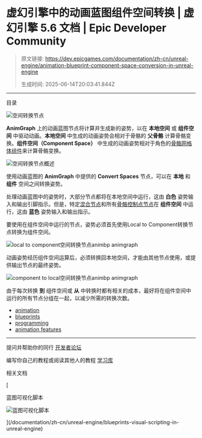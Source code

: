 # 虚幻引擎中的动画蓝图组件空间转换 | 虚幻引擎 5.6 文档 | Epic Developer Community

> 原文链接: https://dev.epicgames.com/documentation/zh-cn/unreal-engine/animation-blueprint-component-space-conversion-in-unreal-engine
> 
> 生成时间: 2025-06-14T20:03:41.844Z

---

目录

![空间转换节点](https://dev.epicgames.com/community/api/documentation/image/b7edaac1-04e3-499f-a02b-672a752b44ea?resizing_type=fill&width=1920&height=335)

**AnimGraph** 上的动画蓝图节点将计算并生成新的姿势，以在 **本地空间** 或 **组件空间** 中驱动动画。**本地空间** 中生成的动画姿势会相对于骨骼的 **父骨骼** 计算骨骼变换。**组件空间（Component Space）** 中生成的动画姿势相对于角色的[骨骼网格体组件](/documentation/zh-cn/unreal-engine/skeletal-mesh-assets-in-unreal-engine)来计算骨骼变换。

![空间转换节点概述](https://d1iv7db44yhgxn.cloudfront.net/documentation/images/64a28d41-1db2-4eae-8dc9-c8e42ad1cdcd/overview.png)

使用动画蓝图的 **AnimGraph** 中提供的 **Convert Spaces** 节点，可以在 **本地** 和 **组件** 空间之间转换姿势。

处理动画蓝图中的姿势时，大部分节点都将在本地空间中运行，这由 **白色** 姿势输入和输出引脚指示。但是，特定[混合节点](/documentation/zh-cn/unreal-engine/animation-blueprint-blend-nodes-in-unreal-engine)和所有[骨骼控制点节点](/documentation/zh-cn/unreal-engine/animation-blueprint-skeletal-controls-in-unreal-engine)在 **组件空间** 中运行，这由 **蓝色** 姿势输入和输出指示。

要使用在组件空间中运行的节点，姿势必须首先使用Local to Component转换节点转换为组件空间。

![local to component空间转换节点animbp animgraph](https://d1iv7db44yhgxn.cloudfront.net/documentation/images/2d6a6ae7-6b4b-4f38-8c1d-d209e10c53ff/localtocomponent.png)

动画姿势经历组件空间运算后，必须转换回本地空间，才能由其他节点使用，或提供输出节点的最终姿势。

![component to local空间转换节点animbp animgraph](https://d1iv7db44yhgxn.cloudfront.net/documentation/images/b223f6d8-a99f-40a8-8e35-2d9c31a2b592/componenttolocal.png)

由于每次转换 **到** 组件空间或 **从** 中转换时都有相关的成本，最好将在组件空间中运行的所有节点分组在一起，以减少所需的转换次数。

-   [animation](https://dev.epicgames.com/community/search?query=animation)
-   [blueprints](https://dev.epicgames.com/community/search?query=blueprints)
-   [programming](https://dev.epicgames.com/community/search?query=programming)
-   [animation features](https://dev.epicgames.com/community/search?query=animation%20features)

* * *

提问并帮助你的同行 [开发者论坛](https://forums.unrealengine.com/categories?tag=unreal-engine)

编写你自己的教程或阅读其他人的教程 [学习库](https://dev.epicgames.com/community/unreal-engine/learning)

相关文档

[

蓝图可视化脚本

![蓝图可视化脚本](https://dev.epicgames.com/community/api/documentation/image/a7cce2f7-f09a-4340-b3f4-2a5d4823bc46?resizing_type=fit&width=160&height=92)

](/documentation/zh-cn/unreal-engine/blueprints-visual-scripting-in-unreal-engine)